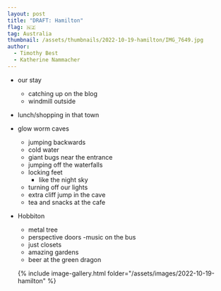```yaml
---
layout: post
title: "DRAFT: Hamilton"
flag: 🇳🇿
tag: Australia
thumbnail: /assets/thumbnails/2022-10-19-hamilton/IMG_7649.jpg
author:
  - Timothy Best
  - Katherine Nammacher
---
```


- our stay
  - catching up on the blog
  - windmill outside
- lunch/shopping in that town
- glow worm caves
  - jumping backwards
  - cold water
  - giant bugs near the entrance
  - jumping off the waterfalls
  - locking feet
    - like the night sky
  - turning off our lights
  - extra cliff jump in the cave
  - tea and snacks at the cafe
- Hobbiton

  - metal tree
  - perspective doors
    -music on the bus
  - just closets
  - amazing gardens
  - beer at the green dragon

  {% include image-gallery.html folder="/assets/images/2022-10-19-hamilton" %}
